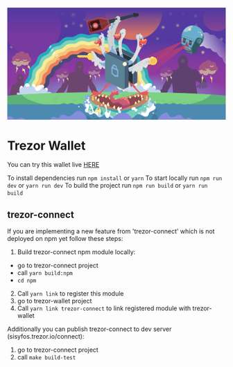 ![Alt text](trezor-rocks.png?raw=true "Trezor Wallet rocks")

# Trezor Wallet

You can try this wallet live [HERE](https://beta-wallet.trezor.io/next/)

To install dependencies run `npm install` or `yarn`
To start locally run `npm run dev` or `yarn run dev`
To build the project run `npm run build` or `yarn run build`

## trezor-connect
If you are implementing a new feature from 'trezor-connect' which is not deployed on npm yet follow these steps:

1. Build trezor-connect npm module locally:
- go to trezor-connect project
- call `yarn build:npm`
- `cd npm`
2. Call `yarn link` to register this module
3. go to trezor-wallet project
4. Call `yarn link trezor-connect` to link registered module with trezor-wallet

Additionally you can publish trezor-connect to dev server (sisyfos.trezor.io/connect):
1. go to trezor-connect project
2. call `make build-test`


